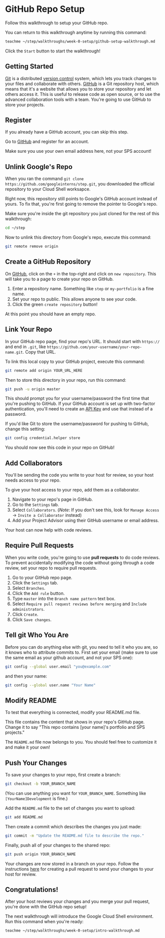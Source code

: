 # GitHub Repo Setup

Follow this walkthrough to setup your GitHub repo.

You can return to this walkthrough anytime by running this command:

```bash
teachme ~/step/walkthroughs/week-0-setup/github-setup-walkthrough.md
```

Click the `Start` button to start the walkthrough!

## Getting Started

[Git](https://git-scm.com/) is a distributed [version control](https://en.wikipedia.org/wiki/Version_control)
system, which lets you track changes to your files and collaborate with others.
[GitHub](https://github.com/) is a Git repository host, which means that it's a
website that allows you to store your repository and let others access it.
This is useful to release code as open source, or to use the advanced collaboration tools with a team.
You're going to use GitHub to store your projects.

## Register

If you already have a GitHub account, you can skip this step.

Go to [GitHub](https://github.com/) and register for an account.

Make sure you use your own email address here, not your SPS account!

## Unlink Google's Repo

When you ran the command `git clone https://github.com/googleinterns/step.git`,
you downloaded the official repository to your Cloud Shell worksapce.

Right now, this repository still points to Google's GitHub account instead of yours.
To fix that, you're first going to remove the pointer to Google's repo.

Make sure you're inside the git repository you just cloned for the rest of
this walkthrough:

```bash
cd ~/step
```

Now to unlink this directory from Google's repo, execute this command:

```bash
git remote remove origin
```

## Create a GitHub Repository

On [GitHub](https://github.com/), click on the `+` in the top-right and click on
`new repository`. This will take you to a page to create your repo on GitHub.

1.  Enter a repository name. Something like `step` or
    `my-portfolio` is a fine name.
2.  Set your repo to public. This allows anyone to see your code.
3.  Click the green `create repository` button!

At this point you should have an empty repo.

## Link Your Repo

In your GitHub repo page, find your repo's URL. It should start with `https://`
and end in `.git`, like
`https://github.com/your-username/your-repo-name.git`. Copy that URL.

To link this local copy to your GitHub project, execute this command:

```bash
git remote add origin YOUR_URL_HERE
```

Then to store this directory in your repo, run this command:

```bash
git push -u origin master
```

This should prompt you for your username/password the first time that
you're pushing to GitHub. If your GitHub account is set up with two-factor
authentication, you'll need to create an [API Key](https://help.github.com/en/github/authenticating-to-github/creating-a-personal-access-token-for-the-command-line) and use that instead of a password.

If you'd like Git to store the username/password for pushing to GitHub, change this setting:

```bash
git config credential.helper store
```

You should now see this code in your repo on GitHub!

## Add Collaborators

You'll be sending the code you write to your host for review, so your host
needs access to your repo.

To give your host access to your repo, add them as a collaborator.

1.  Navigate to your repo's page in GitHub.
1.  Go to the `Settings` tab.
1.  Select `Collaborators`. (*Note*: If you don't see this,
    look for `Manage Access` -> `Invite a Collaborator` instead)
1.  Add your Project Advisor using their GitHub username or email address.

Your host can now help with code reviews.

## Require Pull Requests

When you write code, you're going to use **pull requests** to do code reviews.
To prevent accidentally modifying the code without going through a code review,
set your repo to require pull requests.

1.  Go to your GitHub repo page.
2.  Click the `Settings` tab.
3.  Select `Branches`.
4.  Click the `Add rule` button.
5.  Type `master` into the `Branch name pattern` text box.
6.  Select `Require pull request reviews before merging` and `Include
    administrators`.
7.  Click `Create`.
8.  Click `Save changes`.

## Tell git Who You Are

Before you can do anything else with git, you need to tell it who you are, so
it knows who to attribute commits to. First set your email (make sure to use
the same email as your github account, and not your SPS one):

```bash
git config --global user.email "you@example.com"
```

and then your name:

```bash
git config --global user.name "Your Name"
```

## Modify README

To test that everything is connected, modify your
<walkthrough-editor-open-file filePath="step/README.md">README.md</walkthrough-editor-open-file>
file.

This file contains the content that shows in your repo's GitHub page.
Change it to say "This repo contains [your name]'s portfolio and
SPS projects."

The `README.md` file now belongs to you. You should feel free to customize it
and make it your own!

## Push Your Changes

To save your changes to your repo, first create a branch:

```bash
git checkout -b YOUR_BRANCH_NAME
```

(You can use anything you want for `YOUR_BRANCH_NAME`. Something like
`[YourName]Development` is fine.)

Add the `README.md` file to the set of changes you want to upload:

```bash
git add README.md
```

Then create a commit which describes the changes you just made:

```bash
git commit -m "Update the README.md file to describe the repo."
```

Finally, push all of your changes to the shared repo:

```bash
git push origin YOUR_BRANCH_NAME
```

Your changes are now stored in a branch on your repo. Follow the instructions
[here](https://help.github.com/en/github/collaborating-with-issues-and-pull-requests/creating-a-pull-request)
for creating a pull request to send your changes to your host for review.

## Congratulations!

<walkthrough-conclusion-trophy></walkthrough-conclusion-trophy>

After your host reviews your changes and you merge your pull request, you're
done with the GitHub repo setup!

The next walkthrough will introduce the Google Cloud Shell environment. Run this
command when you're ready:

```bash
teachme ~/step/walkthroughs/week-0-setup/intro-walkthrough.md
```
